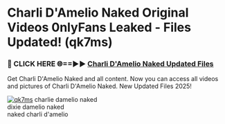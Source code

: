 # Charli D'Amelio Naked Original Videos 0nlyFans Leaked - Files Updated! (qk7ms)

<h3>🔴 CLICK HERE 🌐==►► <a href="https://tinyurl.com/up5wt9bj" rel="nofollow">Charli D'Amelio Naked Updated Files</a></h3>

Get Charli D'Amelio Naked and all content. Now you can access all videos and pictures of Charli D'Amelio Naked. New Updated Files 2025!

[![qk7ms](https://i.imgur.com/ABiUzMV.gif)](https://tinyurl.com/up5wt9bj)
charlie damelio naked<br>
dixie damelio naked<br>
naked charli d'amelio